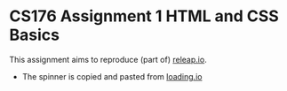 # CS176 Assignment 1 HTML and CSS Basics

This assignment aims to reproduce (part of) [releap.io](https://releap.io/).

- The spinner is copied and pasted from [loading.io](https://loading.io/css/)
